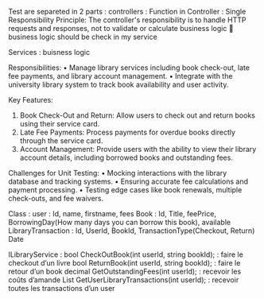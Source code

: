Test are separeted in 2 parts :
controllers :
Function in Controller :
Single Responsibility Principle: The controller's responsibility is to handle HTTP requests and responses, not to validate or calculate business logic  business logic should be check in my service

Services :
buisness logic 



Responsibilities:
•	Manage library services including book check-out, late fee payments, and library account management. 
•	Integrate with the university library system to track book availability and user activity. 

Key Features:
1.	Book Check-Out and Return: Allow users to check out and return books using their service card. 
2.	Late Fee Payments: Process payments for overdue books directly through the service card. 	
3.	Account Management: Provide users with the ability to view their library account details, including borrowed books and outstanding fees. 

Challenges for Unit Testing:
•	Mocking interactions with the library database and tracking systems. 
•	Ensuring accurate fee calculations and payment processing. 
•	Testing edge cases like book renewals, multiple check-outs, and fee waivers.

Class :
user : Id, name, firstname, fees
Book : Id, Title, feePrice, BorrowingDay(How many days you can borrow this book), available
LibraryTransaction : Id, UserId, BookId, TransactionType(Checkout, Return) Date

ILibraryService :
    bool CheckOutBook(int userId, string bookId); : faire le checkout d’un livre
    bool ReturnBook(int userId, string bookId); : faire le retour d’un book
    decimal GetOutstandingFees(int userId); : recevoir les coûts d’amande
    List<LibraryTransaction> GetUserLibraryTransactions(int userId); : recevoir toutes les transactions d’un user
